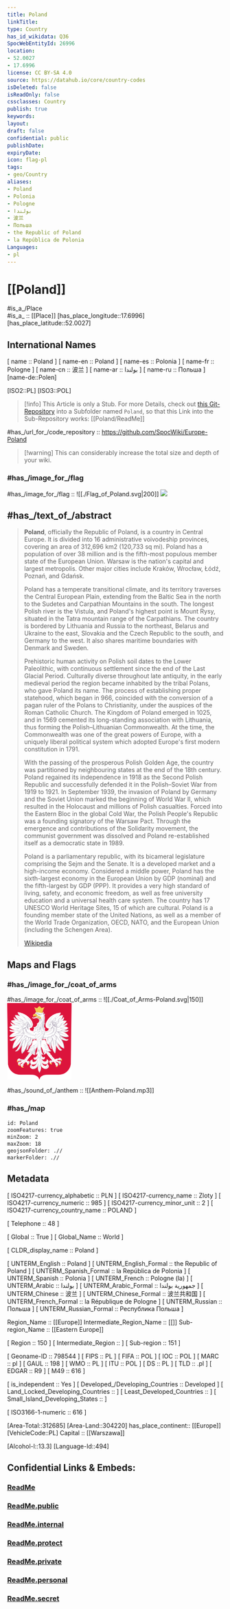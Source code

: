 ```yaml
---
title: Poland
linkTitle: 
type: Country
has_id_wikidata: Q36
SpocWebEntityId: 26996
location:
- 52.0027
- 17.6996
license: CC BY-SA 4.0
source: https://datahub.io/core/country-codes
isDeleted: false
isReadOnly: false
cssclasses: Country
publish: true
keywords: 
layout: 
draft: false
confidential: public
publishDate: 
expiryDate: 
icon: flag-pl
tags:
- geo/Country
aliases:
- Poland
- Polonia
- Pologne
- بولندا
- 波兰
- Польша
- the Republic of Poland
- la República de Polonia
Languages:
- pl
---
```


# [[Poland]] 

#is_a_/Place  
#is_a_ :: [[Place]] 
[has_place_longitude::17.6996] 
[has_place_latitude::52.0027] 

## International Names

[	name	 :: Poland ] 
[	name-en	 :: Poland ] 
[	name-es	 :: Polonia ] 
[	name-fr	 :: Pologne ] 
[	name-cn	 :: 波兰 ] 
[	name-ar	 :: بولندا ] 
[	name-ru	 :: Польша ] 
[name-de::Polen] 

[ISO2::PL] 
[ISO3::POL] 

> [!info] This Article is only a Stub. 
For more Details, check out [this Git-Repository](https://github.com/SpocWiki/Europe-Poland)
into a Subfolder named `Poland`, so that this Link into the Sub-Repository works: [[Poland/ReadMe]] 

#has_/url_for_/code_repository :: https://github.com/SpocWiki/Europe-Poland 

> [!warning] This can considerably increase the total size and depth of your wiki.


### #has_/image_for_/flag 

#has_/image_for_/flag :: ![[./Flag_of_Poland.svg|200]] <img src="./Flag_of_Poland.svg" width="200"/> 

## #has_/text_of_/abstract  

> **Poland**, officially the Republic of Poland, is a country in Central Europe. It is divided into 16 administrative voivodeship provinces, covering an area of 312,696 km2 (120,733 sq mi). Poland has a population of over 38 million and is the fifth-most populous member state of the European Union. Warsaw is the nation's capital and largest metropolis. Other major cities include Kraków, Wrocław, Łódź, Poznań, and Gdańsk.
>
> Poland has a temperate transitional climate, and its territory traverses the Central European Plain, extending from the Baltic Sea in the north to the Sudetes and Carpathian Mountains in the south. The longest Polish river is the Vistula, and Poland's highest point is Mount Rysy, situated in the Tatra mountain range of the Carpathians. The country is bordered by Lithuania and Russia to the northeast, Belarus and Ukraine to the east, Slovakia and the Czech Republic to the south, and Germany to the west. It also shares maritime boundaries with Denmark and Sweden.
>
> Prehistoric human activity on Polish soil dates to the Lower Paleolithic, with continuous settlement since the end of the Last Glacial Period. Culturally diverse throughout late antiquity, in the early medieval period the region became inhabited by the tribal Polans, who gave Poland its name. The process of establishing proper statehood, which began in 966, coincided with the conversion of a pagan ruler of the Polans to Christianity, under the auspices of the Roman Catholic Church. The Kingdom of Poland emerged in 1025, and in 1569 cemented its long-standing association with Lithuania, thus forming the Polish–Lithuanian Commonwealth. At the time, the Commonwealth was one of the great powers of Europe, with a uniquely liberal political system which adopted Europe's first modern constitution in 1791.
>
> With the passing of the prosperous Polish Golden Age, the country was partitioned by neighbouring states at the end of the 18th century. Poland regained its independence in 1918 as the Second Polish Republic and successfully defended it in the Polish–Soviet War from 1919 to 1921. In September 1939, the invasion of Poland by Germany and the Soviet Union marked the beginning of World War II, which resulted in the Holocaust and millions of Polish casualties. Forced into the Eastern Bloc in the global Cold War, the Polish People's Republic was a founding signatory of the Warsaw Pact. Through the emergence and contributions of the Solidarity movement, the communist government was dissolved and Poland re-established itself as a democratic state in 1989.
>
> Poland is a parliamentary republic, with its bicameral legislature comprising the Sejm and the Senate. It is a developed market and a high-income economy. Considered a middle power, Poland has the sixth-largest economy in the European Union by GDP (nominal) and the fifth-largest by GDP (PPP). It provides a very high standard of living, safety, and economic freedom, as well as free university education and a universal health care system. The country has 17 UNESCO World Heritage Sites, 15 of which are cultural. Poland is a founding member state of the United Nations, as well as a member of the World Trade Organization, OECD, NATO, and the European Union (including the Schengen Area).
>
> [Wikipedia](https://en.wikipedia.org/wiki/Poland)

## Maps and Flags 


### #has_/image_for_/coat_of_arms 

#has_/image_for_/coat_of_arms :: ![[./Coat_of_Arms-Poland.svg|150]] <img src="./Coat_of_Arms-Poland.svg" width="150"/>

#has_/sound_of_/anthem :: ![[Anthem-Poland.mp3]]


### #has_/map  

```leaflet
id: Poland
zoomFeatures: true 
minZoom: 2 
maxZoom: 18
geojsonFolder: .//
markerFolder: .//
```

## Metadata 

[	ISO4217-currency_alphabetic	 :: PLN ] 
[	ISO4217-currency_name	 :: Zloty ] 
[	ISO4217-currency_numeric	 :: 985 ] 
[	ISO4217-currency_minor_unit	 :: 2 ] 
[	ISO4217-currency_country_name	 :: POLAND ] 

[	Telephone	 :: 48 ] 

[	Global	 :: True ] 
[	Global_Name	 :: World ] 

[	CLDR_display_name	 :: Poland ] 

[	UNTERM_English	 :: Poland ] 
[	UNTERM_English_Formal	 :: the Republic of Poland ] 
[	UNTERM_Spanish_Formal	 :: la República de Polonia ] 
[	UNTERM_Spanish	 :: Polonia ] 
[	UNTERM_French	 :: Pologne (la) ] 
[	UNTERM_Arabic	 :: بولندا ] 
[	UNTERM_Arabic_Formal	 :: جمهورية بولندا ] 
[	UNTERM_Chinese	 :: 波兰 ] 
[	UNTERM_Chinese_Formal	 :: 波兰共和国 ] 
[	UNTERM_French_Formal	 :: la République de Pologne ] 
[	UNTERM_Russian	 :: Польша ] 
[	UNTERM_Russian_Formal	 :: Республика Польша ] 

Region_Name ::  [[Europe]] 
Intermediate_Region_Name ::  [[]] 
Sub-region_Name ::  [[Eastern Europe]] 

[	Region	 :: 150 ] 
[	Intermediate_Region	 ::  ] 
[	Sub-region	 :: 151 ] 

[	Geoname-ID	 :: 798544 ] 
[	FIPS	 :: PL ] 
[	FIFA	 :: POL ] 
[	IOC	 :: POL ] 
[	MARC	 :: pl ] 
[	GAUL	 :: 198 ] 
[	WMO	 :: PL ] 
[	ITU	 :: POL ] 
[	DS	 :: PL ] 
[	TLD	 :: .pl ] 
[	EDGAR	 :: R9 ] 
[	M49	 :: 616 ] 

[	is_independent	 :: Yes ] 
[	Developed_/Developing_Countries	 :: Developed ] 
[	Land_Locked_Developing_Countries	 ::  ] 
[	Least_Developed_Countries	 ::  ] 
[	Small_Island_Developing_States	 ::  ] 

[	ISO3166-1-numeric	 :: 616 ] 



[Area-Total::312685] 
[Area-Land::304220] 
has_place_continent:: [[Europe]]  
[VehicleCode::PL] 
Capital :: [[Warszawa]]  

[Alcohol-l::13.3] 
[Language-Id::494] 


## Confidential Links & Embeds: 

### [ReadMe](/_Standards/Earth/Continent/Europe/Europe~East/Poland/ReadMe.md) 

### [ReadMe.public](/_public/Earth/Continent/Europe/Europe~East/Poland/ReadMe.public.md) 

### [ReadMe.internal](/_internal/Earth/Continent/Europe/Europe~East/Poland/ReadMe.internal.md) 

### [ReadMe.protect](/_protect/Earth/Continent/Europe/Europe~East/Poland/ReadMe.protect.md) 

### [ReadMe.private](/_private/Earth/Continent/Europe/Europe~East/Poland/ReadMe.private.md) 

### [ReadMe.personal](/_personal/Earth/Continent/Europe/Europe~East/Poland/ReadMe.personal.md) 

### [ReadMe.secret](/_secret/Earth/Continent/Europe/Europe~East/Poland/ReadMe.secret.md)

